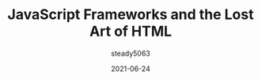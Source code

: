 ---
author: steady5063
date: 2021-06-24
layout: post.njk
publisher: dequesystems
tags:
  - article
  - javascript
  - html
  - frameworks
target_url: https://www.deque.com/blog/javascript-frameworks-the-lost-art-of-html/
title: JavaScript Frameworks and the Lost Art of HTML
---